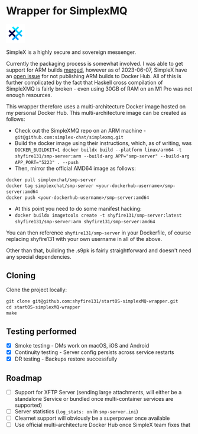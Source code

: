 # Wrapper for SimplexMQ 

[<img src="icon.png" alt="SimpleX logo" width="10%"/>](https://simplex.chat/)

SimpleX is a highly secure and sovereign messenger. 

Currently the packaging process is somewhat involved. I was able to get support for ARM builds [merged](https://github.com/simplex-chat/simplexmq/pull/679), however as of 2023-06-07, SimpleX have an [open issue](https://github.com/simplex-chat/simplexmq/issues/740) for  not publishing ARM builds to Docker Hub. All of this is further complicated by the fact that Haskell cross compilation of SimpleXMQ is fairly broken - even using 30GB of RAM on an M1 Pro was not enough resources.

This wrapper therefore uses a multi-architecture Docker image hosted on my personal Docker Hub. This multi-architecture image can be created as follows:

- Check out the SimpleXMQ repo on an ARM machine  - `git@github.com:simplex-chat/simplexmq.git`
- Build the docker image using their instructions, which, as of writing, was `DOCKER_BUILDKIT=1 docker buildx build --platform linux/arm64 -t shyfire131/smp-server:arm --build-arg APP="smp-server" --build-arg APP_PORT="5223" . --push`
- Then, mirror the official AMD64 image as follows:
```
docker pull simplexchat/smp-server
docker tag simplexchat/smp-server <your-dockerhub-username>/smp-server:amd64
docker push <your-dockerhub-username>/smp-server:amd64
```
- At this point you need to do some manifest hacking:
- `docker buildx imagetools create -t shyfire131/smp-server:latest shyfire131/smp-server:arm shyfire131/smp-server:amd64`

You can then reference `shyfire131/smp-server` in your Dockerfile, of course replacing shyfire131 with your own username in all of the above.

Other than that, building the .s9pk is fairly straightforward and doesn't need any special dependencies.
## Cloning

Clone the project locally:

```
git clone git@github.com:shyfire131/startOS-simplexMQ-wrapper.git
cd startOS-simplexMQ-wrapper
make
```

## Testing performed

- [X] Smoke testing - DMs work on macOS, iOS and Android
- [X] Continuity testing - Server config persists across service restarts
- [X] DR testing - Backups restore successfully 

## Roadmap
- [ ] Support for XFTP Server (sending large attachments, will either be a standalone Service or bundled once multi-container services are supported)
- [ ] Server statistics (`log_stats: on` in `smp-server.ini`)
- [ ] Clearnet support will obviously be a superpower once available
- [ ] Use official multi-architecture Docker Hub once SimpleX team fixes that
